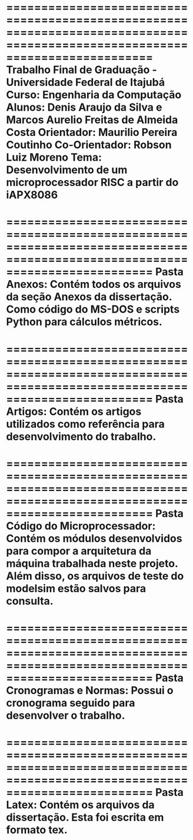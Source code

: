 =============================================================================================================================
                                Trabalho Final de Graduação - Universidade Federal de Itajubá
Curso: Engenharia da Computação
Alunos: Denis Araujo da Silva e Marcos Aurelio Freitas de Almeida Costa
Orientador: Maurilio Pereira Coutinho
Co-Orientador: Robson Luiz Moreno
Tema: Desenvolvimento de um microprocessador RISC a partir do iAPX8086
=============================================================================================================================

=============================================================================================================================
Pasta Anexos: Contém todos os arquivos da seção Anexos da dissertação. Como código do MS-DOS e scripts Python para cálculos 
métricos.
=============================================================================================================================

=============================================================================================================================
Pasta Artigos: Contém os artigos utilizados como referência para desenvolvimento do trabalho.
=============================================================================================================================

=============================================================================================================================
Pasta Código do Microprocessador: Contém os módulos desenvolvidos para compor a arquitetura da máquina trabalhada neste
projeto. Além disso, os arquivos de teste do modelsim estão salvos para consulta.
=============================================================================================================================

=============================================================================================================================
Pasta Cronogramas e Normas: Possui o cronograma seguido para desenvolver o trabalho.
=============================================================================================================================

=============================================================================================================================
Pasta Latex: Contém os arquivos da dissertação. Esta foi escrita em formato tex.
=============================================================================================================================
